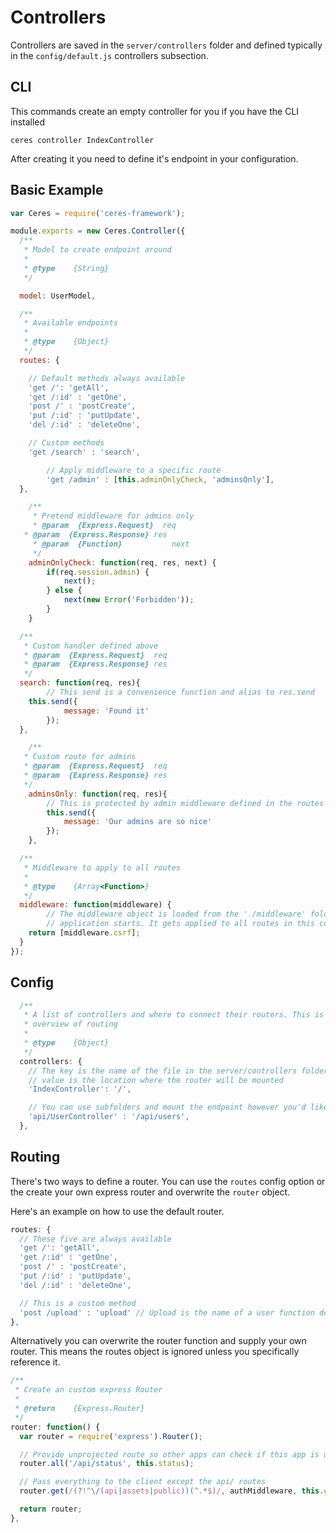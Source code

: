 # Controllers
Controllers are saved in the `server/controllers` folder and defined typically in
the `config/default.js` controllers subsection.

## CLI
This commands create an empty controller for you if you have the CLI installed

```shell
ceres controller IndexController
```

After creating it you need to define it's endpoint in your configuration.

## Basic Example
```js
var Ceres = require('ceres-framework');

module.exports = new Ceres.Controller({
  /**
   * Model to create endpoint around
   *
   * @type    {String}
   */

  model: UserModel,

  /**
   * Available endpoints
   *
   * @type    {Object}
   */
  routes: {

    // Default methods always available
    'get /': 'getAll',
    'get /:id' : 'getOne',
    'post /' : 'postCreate',
    'put /:id' : 'putUpdate',
    'del /:id' : 'deleteOne',

    // Custom methods
    'get /search' : 'search',

		// Apply middleware to a specific route
		'get /admin' : [this.adminOnlyCheck, 'adminsOnly'],
  },

	/**
	 * Pretend middleware for admins only
	 * @param  {Express.Request}  req
   * @param  {Express.Response} res
	 * @param  {Function}   	    next
	 */
	adminOnlyCheck: function(req, res, next) {
		if(req.session.admin) {
			next();
		} else {
			next(new Error('Forbidden'));
		}
	}

  /**
   * Custom handler defined above
   * @param  {Express.Request}  req
   * @param  {Express.Response} res
   */
  search: function(req, res){
		// This send is a convenience function and alias to res.send
    this.send({
			message: 'Found it'
		});
  },

	/**
   * Custom route for admins
   * @param  {Express.Request}  req
   * @param  {Express.Response} res
   */
	adminsOnly: function(req, res){
		// This is protected by admin middleware defined in the routes object
		this.send({
			message: 'Our admins are so nice'
		});
	},

  /**
   * Middleware to apply to all routes
   *
   * @type    {Array<Function>}
   */
  middleware: function(middleware) {
		// The middleware object is loaded from the './middleware' folder when the
		// application starts. It gets applied to all routes in this controller
    return [middleware.csrf];
  }
});
```

## Config
```js
  /**
   * A list of controllers and where to connect their routers. This is a high
   * overview of routing
   *
   * @type    {Object}
   */
  controllers: {
    // The key is the name of the file in the server/controllers folder and the
    // value is the location where the router will be mounted
    'IndexController': '/',

    // You can use subfolders and mount the endpoint however you'd like
    'api/UserController' : '/api/users',
  },
```

## Routing
There's two ways to define a router. You can use the `routes` config option or the
create your own express router and overwrite the `router` object.

Here's an example on how to use the default router.

```js
routes: {
  // These five are always available
  'get /': 'getAll',
  'get /:id' : 'getOne',
  'post /' : 'postCreate',
  'put /:id' : 'putUpdate',
  'del /:id' : 'deleteOne',

  // This is a custom method
  'post /upload' : 'upload' // Upload is the name of a user function defined on the controller
},
```

Alternatively you can overwrite the router function and supply your own router.
This means the routes object is ignored unless you specifically reference it.

```js
/**
 * Create an custom express Router
 *
 * @return    {Express.Router}
 */
router: function() {
  var router = require('express').Router();

  // Provide unprojected route so other apps can check if this app is up;
  router.all('/api/status', this.status);

  // Pass everything to the client except the api/ routes
  router.get(/(?!^\/(api|assets|public))(^.*$)/, authMiddleware, this.getApp.bind(this));

  return router;
},
```
